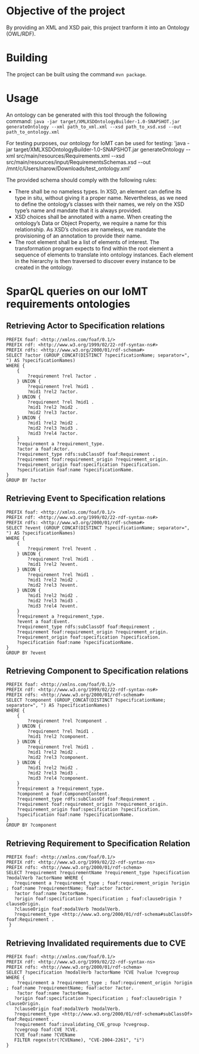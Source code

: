 # Objective of the project
By providing an XML and XSD pair, this project tranform it into an Ontology (OWL/RDF).

# Building
The project can be built using the command `mvn package`.

# Usage
An ontology can be generated with this tool through the following command:
`java -jar target/XMLXSDOntologyBuilder-1.0-SNAPSHOT.jar generateOntology --xml path_to_xml.xml --xsd path_to_xsd.xsd --out path_to_ontology.xml`

For testing purposes, our ontology for IoMT can be used for testing:
'java -jar target/XMLXSDOntologyBuilder-1.0-SNAPSHOT.jar generateOntology --xml src/main/resources/Requirements.xml --xsd src/main/resources/input/RequirementsSchemas.xsd --out /mnt/c/Users/narow/Downloads/test_ontology.xml'

The provided schema should comply with the following rules:
- There shall be no nameless types. In XSD, an element can define its type in situ, without giving it a proper name. Nevertheless, as we need to define the ontology’s classes with their names, we rely on the XSD type’s name and mandate that it is always provided.
- XSD choices shall be annotated with a name. When creating the ontology’s Data or Object Property, we require a name for this relationship. As XSD’s choices are nameless, we mandate the provisioning of an annotation to provide their name.
- The root element shall be a list of elements of interest. The transformation program expects to find within the root element a sequence of elements to translate into ontology instances. Each element in the hierarchy is then traversed to discover every instance to be created in the ontology.

# SparQL queries on our IoMT requirements ontologies
## Retrieving Actor to Specification relations
```
PREFIX foaf: <http://xmlns.com/foaf/0.1/> 
PREFIX rdf: <http://www.w3.org/1999/02/22-rdf-syntax-ns#> 
PREFIX rdfs: <http://www.w3.org/2000/01/rdf-schema#>
SELECT ?actor (GROUP_CONCAT(DISTINCT ?specificationName; separator=", ") AS ?specificationNames)
WHERE {
    {
        ?requirement ?rel ?actor .
    } UNION {
        ?requirement ?rel ?mid1 .
        ?mid1 ?rel2 ?actor.
    } UNION {
        ?requirement ?rel ?mid1 .
        ?mid1 ?rel2 ?mid2 .
        ?mid2 ?rel3 ?actor.
    } UNION {
        ?mid1 ?rel2 ?mid2 .
        ?mid2 ?rel3 ?mid3 .
        ?mid3 ?rel4 ?actor.    
    }
    ?requirement a ?requirement_type.
    ?actor a foaf:Actor.
    ?requirement_type rdfs:subClassOf foaf:Requirement .
    ?requirement foaf:requirement_origin ?requirement_origin.
    ?requirement_origin foaf:specification ?specification.
    ?specification foaf:name ?specificationName.
}
GROUP BY ?actor
```

## Retrieving Event to Specification relations
```
PREFIX foaf: <http://xmlns.com/foaf/0.1/> 
PREFIX rdf: <http://www.w3.org/1999/02/22-rdf-syntax-ns#> 
PREFIX rdfs: <http://www.w3.org/2000/01/rdf-schema#>
SELECT ?event (GROUP_CONCAT(DISTINCT ?specificationName; separator=", ") AS ?specificationNames)
WHERE {
    {
        ?requirement ?rel ?event .
    } UNION {
        ?requirement ?rel ?mid1 .
        ?mid1 ?rel2 ?event.
    } UNION {
        ?requirement ?rel ?mid1 .
        ?mid1 ?rel2 ?mid2 .
        ?mid2 ?rel3 ?event.
    } UNION {
        ?mid1 ?rel2 ?mid2 .
        ?mid2 ?rel3 ?mid3 .
        ?mid3 ?rel4 ?event.    
    }
    ?requirement a ?requirement_type.
    ?event a foaf:Event.
    ?requirement_type rdfs:subClassOf foaf:Requirement .
    ?requirement foaf:requirement_origin ?requirement_origin.
    ?requirement_origin foaf:specification ?specification.
    ?specification foaf:name ?specificationName.
}
GROUP BY ?event
```

## Retrieving Component to Specification relations
```
PREFIX foaf: <http://xmlns.com/foaf/0.1/> 
PREFIX rdf: <http://www.w3.org/1999/02/22-rdf-syntax-ns#> 
PREFIX rdfs: <http://www.w3.org/2000/01/rdf-schema#>
SELECT ?component (GROUP_CONCAT(DISTINCT ?specificationName; separator=", ") AS ?specificationNames)
WHERE {
    {
        ?requirement ?rel ?component .
    } UNION {
        ?requirement ?rel ?mid1 .
        ?mid1 ?rel2 ?component.
    } UNION {
        ?requirement ?rel ?mid1 .
        ?mid1 ?rel2 ?mid2 .
        ?mid2 ?rel3 ?component.
    } UNION {
        ?mid1 ?rel2 ?mid2 .
        ?mid2 ?rel3 ?mid3 .
        ?mid3 ?rel4 ?component.    
    }
    ?requirement a ?requirement_type.
    ?component a foaf:ComponentContent.
    ?requirement_type rdfs:subClassOf foaf:Requirement .
    ?requirement foaf:requirement_origin ?requirement_origin.
    ?requirement_origin foaf:specification ?specification.
    ?specification foaf:name ?specificationName.
}
GROUP BY ?component
```

## Retrieving Requirement to Specification Relation
```
PREFIX foaf: <http://xmlns.com/foaf/0.1/>
PREFIX rdf: <http://www.w3.org/1999/02/22-rdf-syntax-ns>
PREFIX rdfs: <http://www.w3.org/2000/01/rdf-schema>
SELECT ?requirement ?requirementName ?requirement_type ?specification ?modalVerb ?actorName WHERE {
   ?requirement a ?requirement_type ; foaf:requirement_origin ?origin ; foaf:name ?requirementName; foaf:actor ?actor.
   ?actor foaf:name ?actorName.
   ?origin foaf:specification ?specification ; foaf:clauseOrigin ?clauseOrigin.
   ?clauseOrigin foaf:modalVerb ?modalVerb.
   ?requirement_type <http://www.w3.org/2000/01/rdf-schema#subClassOf> foaf:Requirement .
 }
```

## Retrieving Invalidated requirements due to CVE
```
PREFIX foaf: <http://xmlns.com/foaf/0.1/>
PREFIX rdf: <http://www.w3.org/1999/02/22-rdf-syntax-ns> 
PREFIX rdfs: <http://www.w3.org/2000/01/rdf-schema> 
SELECT ?specification ?modalVerb ?actorName ?CVE ?value ?cvegroup
WHERE {   
    ?requirement a ?requirement_type ; foaf:requirement_origin ?origin ; foaf:name ?requirementName; foaf:actor ?actor.   
    ?actor foaf:name ?actorName.
   ?origin foaf:specification ?specification ; foaf:clauseOrigin ?clauseOrigin.
   ?clauseOrigin foaf:modalVerb ?modalVerb.
   ?requirement_type <http://www.w3.org/2000/01/rdf-schema#subClassOf> foaf:Requirement .
   ?requirement foaf:invalidating_CVE_group ?cvegroup.
   ?cvegroup foaf:CVE ?CVE.
   ?CVE foaf:name ?CVEName
   FILTER regex(str(?CVEName), "CVE-2004-2261", "i")
}
```
